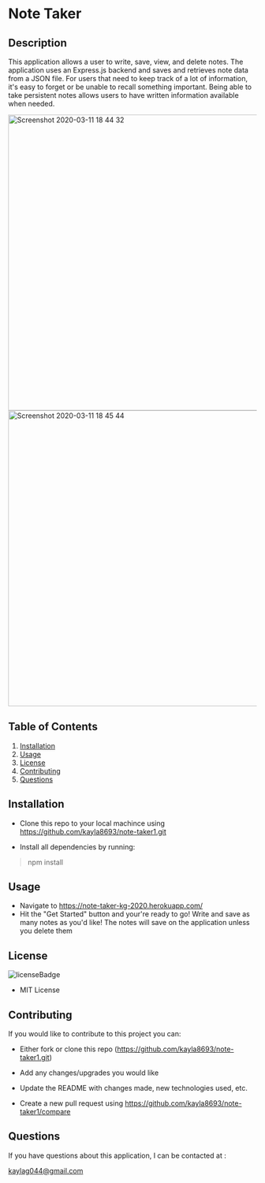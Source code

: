 # Note Taker

## Description
This application allows a user to write, save, view, and delete notes. The application uses an Express.js backend and saves and retrieves note data from a JSON file. For users that need to keep track of a lot of information, it's easy to forget or be unable to recall something important. Being able to take persistent notes allows users to have written information available when needed.


<img width="600" alt="Screenshot 2020-03-11 18 44 32" src="https://user-images.githubusercontent.com/56415756/76474597-37447b80-63ca-11ea-9aa0-36cba55b3e59.png">


<img width="600" alt="Screenshot 2020-03-11 18 45 44" src="https://user-images.githubusercontent.com/56415756/76474675-63f89300-63ca-11ea-83dd-6ca5c0d7bb9c.png">


## Table of Contents
1. [Installation](#installation)
2. [Usage](#usage)
3. [License](#license)
4. [Contributing](#contributing)
5. [Questions](#questions)

## Installation
<p id='installation'></p>

- Clone this repo to your local machince using https://github.com/kayla8693/note-taker1.git

- Install all dependencies by running:

>npm install

## Usage
<p id='usage'></p>

- Navigate to https://note-taker-kg-2020.herokuapp.com/
- Hit the "Get Started" button and your're ready to go! Write and save as many notes as you'd like! The notes will save on the application unless you delete them

## License
<p id='license'></p>

<img alt='licenseBadge' src='https://img.shields.io/badge/License-MIT License-BLUE'>
  
- MIT License

## Contributing
<p id='contributing'></p>

If you would like to contribute to this project you can:

- Either fork or clone this repo (https://github.com/kayla8693/note-taker1.git)

- Add any changes/upgrades you would like

- Update the README with changes made, new technologies used, etc.

- Create a new pull request using https://github.com/kayla8693/note-taker1/compare

## Questions
<p id='questions'></p>

If you have questions about this application, I can be contacted at :
  
kaylag044@gmail.com
